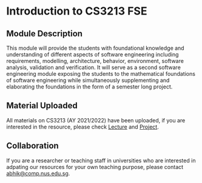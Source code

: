 # Introduction to CS3213 FSE

<!-- ## CS3213 Vision -->



## Module Description

This module will provide the students with foundational knowledge and understanding of different aspects of software engineering including requirements, modelling, architecture, behavior, environment, software analysis, validation and verification. It will serve as a second software engineering module exposing the students to the mathematical foundations of software engineering while simultaneously supplementing and elaborating the foundations in the form of a semester long project.

## Material Uploaded

All materials on CS3213 (AY 2021/2022) have been uploaded, if you are interested in the resource, please check [Lecture](lecture.md) and [Project](lecture_p.md).

## Collaboration

If you are a researcher or teaching staff in universities who are interested in adpating our resources for your own teaching purpose, please contact <abhik@comp.nus.edu.sg>.

